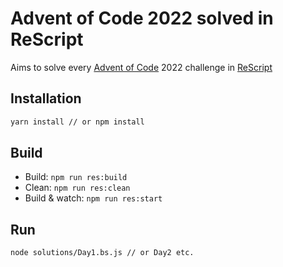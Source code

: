 # Advent of Code 2022 solved in ReScript

Aims to solve every [Advent of Code](https://adventofcode.com/) 2022 challenge in [ReScript](https://rescript-lang.org/)

## Installation

```sh
yarn install // or npm install
```

## Build

- Build: `npm run res:build`
- Clean: `npm run res:clean`
- Build & watch: `npm run res:start`

## Run

```sh
node solutions/Day1.bs.js // or Day2 etc.
```
